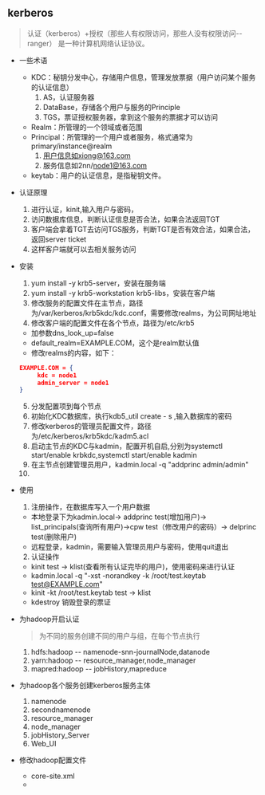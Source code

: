 ## kerberos
> 认证（kerberos）+授权（那些人有权限访问，那些人没有权限访问--ranger）
> 是一种计算机网络认证协议。

- 一些术语
  - KDC：秘钥分发中心，存储用户信息，管理发放票据（用户访问某个服务的认证信息）
    1. AS，认证服务器
    2. DataBase，存储各个用户与服务的Principle
    3. TGS，票证授权服务器，拿到这个服务的票据才可以访问
  - Realm：所管理的一个领域或者范围
  - Principal：所管理的一个用户或者服务，格式通常为primary/instance@realm
    1. 用户信息如xiong@163.com
    2. 服务信息如2nn/node1@163.com
  - keytab：用户的认证信息，是指秘钥文件。
- 认证原理
  1. 进行认证，kinit,输入用户与密码，
  2. 访问数据库信息，判断认证信息是否合法，如果合法返回TGT
  3. 客户端会拿着TGT去访问TGS服务，判断TGT是否有效合法，如果合法，返回server ticket
  4. 这样客户端就可以去相关服务访问
- 安装
  1. yum install -y krb5-server，安装在服务端
  2. yum install -y krb5-workstation krb5-libs，安装在客户端
  3. 修改服务的配置文件在主节点，路径为/var/kerberos/krb5kdc/kdc.conf，需要修改realms，为公司网址地址
  4. 修改客户端的配置文件在各个节点，路径为/etc/krb5
    - 加参数dns_look_up=false
    - default_realm=EXAMPLE.COM，这个是realm默认值
    - 修改realms的内容，如下：
    ```json
    EXAMPLE.COM = {  
         kdc = node1  
         admin_server = node1    
    }
    ```
  5. 分发配置项到每个节点
  6. 初始化KDC数据库，执行kdb5_util create - s ,输入数据库的密码
  7. 修改kerberos的管理员配置文件，路径为/etc/kerberos/krb5kdc/kadm5.acl
  7. 启动主节点的KDC与kadmin，配置开机自启,分别为systemctl start/enable krbkdc,systemctl start/enable kadmin
  8. 在主节点创建管理员用户，kadmin.local -q "addprinc admin/admin"
  9. 
- 使用
  1. 注册操作，在数据库写入一个用户数据
    - 本地登录下为kadmin.local-> addprinc test(增加用户)-> list_principals(查询所有用户)->cpw test（修改用户的密码）-> delprinc test(删除用户)
    - 远程登录，kadmin，需要输入管理员用户与密码，使用quit退出
  2. 认证操作
    - kinit test -> klist(查看所有认证完毕的用户)，使用密码来进行认证
    - kadmin.local -q "-xst -norandkey -k /root/test.keytab test@EXAMPLE.com"
    - kinit -kt /root/test.keytab test  -> klist
    - kdestroy 销毁登录的票证

- 为hadoop开启认证
  > 为不同的服务创建不同的用户与组，在每个节点执行
  1. hdfs:hadoop --  namenode-snn-journalNode,datanode
  2. yarn:hadoop  --  resource_manager,node_manager
  3. mapred:hadoop -- jobHistory,mapreduce

- 为hadoop各个服务创建kerberos服务主体
  1. namenode
  2. secondnamenode
  3. resource_manager
  4. node_manager
  5. jobHistory_Server
  6. Web_UI
- 修改hadoop配置文件
  - core-site.xml
  - 



















